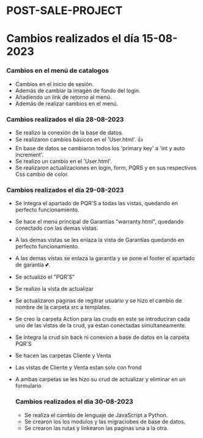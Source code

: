 # POST-SALE-PROJECT

# Cambios realizados el día 15-08-2023

### Cambios en el menú de catalogos
* Cambios en el inicio de sesión.
* Además de cambiar la imagén de fondo del login.
* Añadiendo un link de retorno al menú.
* Además de realizar cambios en el menú.


### Cambios realizados el día 28-08-2023
* Se realizo la conexión de la base de datos.
* Se realizaron cambios básicos en el 'User.html'. 👍
* En base de datos se cambiaron todos los 'primary key' a 'int y auto increment'.
* Se realizo un cambio en el 'User.html'.
* Se realizaron actualizaciones en login, form, PQRS y en sus respectivos Css cambio de color.


### Cambios realizados el día 29-08-2023
* Se integra el apartado de PQR'S a todas las vistas, quedando en perfecto funcionamiento.
* Se hace el menú principal de Garantías "warranty.html", quedando conectado con las demas vistas.
* A las demas vistas se les enlaza la vista de Garantías quedando en perfecto funcionamiento.
* A las demas vistas se enlaza la garantía y se pone el footer el apartado de garantía 💕.
* Se actualizo el "PQR'S"
* Se realizo la vista de actualizar
* Se actualizaron paginas de regitrar usuario y se hizo el cambio de nombre de la carpeta src a templates.
* Se creo la carpeta Action para las cruds en este se introduciran cada uno de las vistas de la crud, ya estan conectadas simultaneamente. 
* Se integra la crud sin back ni conexion a base de datos en la carpeta PQR'S
* Se hacen las carpetas Cliente y Venta
* Las vistas de Cliente y Venta estan solo con frond 
* A ambas carpetas se les hizo su crud de actualizar y eliminar en un formulario

  ### Cambios realizados el dia 30-08-2023
  * Se realiza el cambio de lenguaje de JavaScript a Python.
  * Se crearon los los modulos y las migraciobes de base de datos.
  * Se crearon las rutas y linkearon las paginas una a la otra.
    

